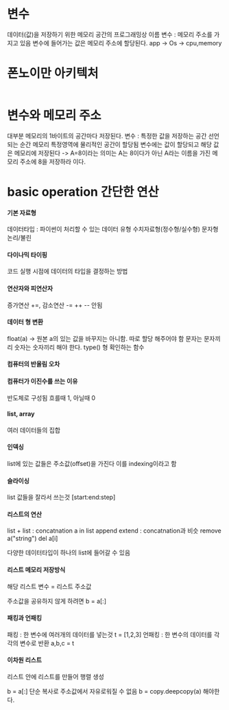 <h1 id="변수">변수</h1>
<p>데이터(값)을 저장하기 위한 메모리 공간의 프로그래밍상 이름
변수 : 메모리 주소를 가지고 있음
변수에 들어가는 값은 메모리 주소에 할당된다.
app -&gt; Os -&gt; cpu,memory</p>
<h1 id="폰노이만-아키텍처">폰노이만 아키텍처</h1>
<p><img alt="" src="https://velog.velcdn.com/images/hello22433/post/caa14938-7259-424e-967d-24388615e47b/image.png" /></p>
<h1 id="변수와-메모리-주소">변수와 메모리 주소</h1>
<p>대부분 메모리의 1바이트의 공간마다 저장된다.
변수 : 특정한 값을 저장하는 공간
선언 되는 순간 메모리 특정영역에 물리적인 공간이 할당됨
변수에는 값이 할당되고 해당 값은 메모리에 저장된다 -&gt; A=8이라는 의미는 A는 8이다가 아닌 A라는 이름을 가진 메모리 주소에 8을 저장하라 이다.</p>
<h1 id="basic-operation-간단한-연산">basic operation 간단한 연산</h1>
<h4 id="기본-자료형">기본 자료형</h4>
<p>데이터타입 : 파이썬이 처리할 수 있는 데이터 유형
수치자료형(정수형/실수형) 문자형 논리/불린 </p>
<h4 id="다이나믹-타이핑">다이나믹 타이핑</h4>
<p>코드 실행 시점에 데이터의 타입을 결정하는 방법</p>
<h4 id="연산자와-피연산자">연산자와 피연산자</h4>
<p>증가연산 +=, 감소연산 -=
++ -- 안됨</p>
<h4 id="데이터-형-변환">데이터 형 변환</h4>
<p>float(a) -&gt; 원본 a의 있는 값을 바꾸지는 아니함. 따로 할당 해주어야 함
문자는 문자끼리 숫자는 숫자끼리 해야 한다. 
type() 형 확인하는 함수</p>
<h4 id="컴퓨터의-반올림-오차">컴퓨터의 반올림 오차</h4>
<h4 id="컴퓨터가-이진수를-쓰는-이유">컴퓨터가 이진수를 쓰는 이유</h4>
<p>반도체로 구성됨
흐를때 1, 아닐때 0</p>
<h4 id="list-array">list, array</h4>
<p>여러 데이터들의 집합</p>
<h4 id="인덱싱">인덱싱</h4>
<p>list에 있는 값들은 주소값(offset)을 가진다
이를 indexing이라고 함</p>
<h4 id="슬라이싱">슬라이싱</h4>
<p>list 값들을 잘라서 쓰는것
[start:end:step]</p>
<h4 id="리스트의-연산">리스트의 연산</h4>
<p>list + list : concatnation
a in list
append
extend : concatnation과 비슷
remove a(&quot;string&quot;)
del a[i]</p>
<p>다양한 데이터타입이 하나의 list에 들어갈 수 있음</p>
<h4 id="리스트-메모리-저장방식">리스트 메모리 저장방식</h4>
<p>해당 리스트 변수 = 리스트 주소값</p>
<p>주소값을 공유하지 않게 하려면 b = a[:]</p>
<h4 id="패킹과-언패킹">패킹과 언패킹</h4>
<p>패킹 : 한 변수에 여러개의 데이터를 넣는것 t = [1,2,3]
언패킹 : 한 변수의 데이터를 각각의 변수로 반환 a,b,c = t</p>
<h4 id="이차원-리스트">이차원 리스트</h4>
<p>리스트 안에 리스트를 만들어 행렬 생성</p>
<p>b = a[:] 단순 복사로 주소값에서 자유로워질 수 없음
b = copy.deepcopy(a) 해야한다.</p>